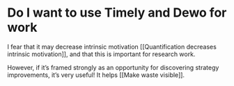 # Do I want to use Timely and Dewo for work
I fear that it may decrease intrinsic motivation [[Quantification decreases intrinsic motivation]], and that this is important for research work.

However, if it’s framed strongly as an opportunity for discovering strategy improvements, it’s very useful! It helps [[Make waste visible]].

<!-- #service -->

<!-- {BearID:CF68211B-302B-4FFC-A750-A18DD39DD2B6-15756-0000130BAB7D96F9} -->
